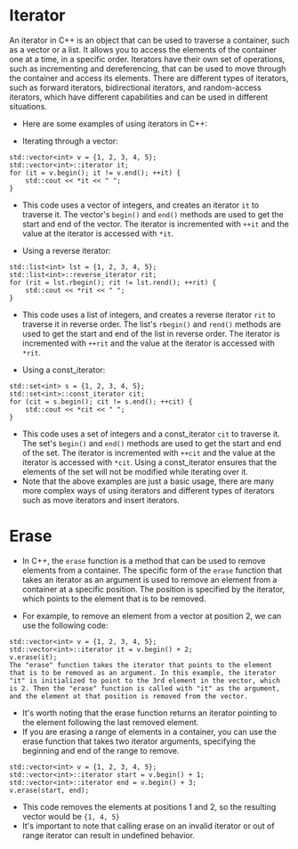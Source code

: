 # Iterator
An iterator in C++ is an object that can be used to traverse a container, such as a vector or a list. It allows you to access the elements of the container one at a time, in a specific order. Iterators have their own set of operations, such as incrementing and dereferencing, that can be used to move through the container and access its elements. There are different types of iterators, such as forward iterators, bidirectional iterators, and random-access iterators, which have different capabilities and can be used in different situations.

- Here are some examples of using iterators in C++:

- Iterating through a vector:
```
std::vector<int> v = {1, 2, 3, 4, 5};
std::vector<int>::iterator it;
for (it = v.begin(); it != v.end(); ++it) {
    std::cout << *it << " ";
}
```

- This code uses a vector of integers, and creates an iterator ```it``` to traverse it. The vector's ```begin()``` and ```end()``` methods are used to get the start and end of the vector. The iterator is incremented with ```++it``` and the value at the iterator is accessed with ```*it```.

- Using a reverse iterator:
```
std::list<int> lst = {1, 2, 3, 4, 5};
std::list<int>::reverse_iterator rit;
for (rit = lst.rbegin(); rit != lst.rend(); ++rit) {
    std::cout << *rit << " ";
}
```

- This code uses a list of integers, and creates a reverse iterator ```rit``` to traverse it in reverse order. The list's ```rbegin()``` and ```rend()``` methods are used to get the start and end of the list in reverse order. The iterator is incremented with ```++rit``` and the value at the iterator is accessed with ```*rit```.

- Using a const_iterator:
```
std::set<int> s = {1, 2, 3, 4, 5};
std::set<int>::const_iterator cit;
for (cit = s.begin(); cit != s.end(); ++cit) {
    std::cout << *cit << " ";
}
``` 
- This code uses a set of integers and a const_iterator ```cit``` to traverse it. The set's ```begin()``` and ```end()``` methods are used to get the start and end of the set. The iterator is incremented with ```++cit``` and the value at the iterator is accessed with ```*cit```. Using a const_iterator ensures that the elements of the set will not be modified while iterating over it.
- Note that the above examples are just a basic usage, there are many more complex ways of using iterators and different types of iterators such as move iterators and insert iterators.

# Erase
- In C++, the ```erase``` function is a method that can be used to remove elements from a container. The specific form of the ```erase``` function that takes an iterator as an argument is used to remove an element from a container at a specific position. The position is specified by the iterator, which points to the element that is to be removed.

- For example, to remove an element from a vector at position 2, we can use the following code:
```
std::vector<int> v = {1, 2, 3, 4, 5};
std::vector<int>::iterator it = v.begin() + 2;
v.erase(it);
The "erase" function takes the iterator that points to the element that is to be removed as an argument. In this example, the iterator "it" is initialized to point to the 3rd element in the vector, which is 2. Then the "erase" function is called with "it" as the argument, and the element at that position is removed from the vector.
```
- It's worth noting that the erase function returns an iterator pointing to the element following the last removed element.
- If you are erasing a range of elements in a container, you can use the erase function that takes two iterator arguments, specifying the beginning and end of the range to remove.

```
std::vector<int> v = {1, 2, 3, 4, 5};
std::vector<int>::iterator start = v.begin() + 1;
std::vector<int>::iterator end = v.begin() + 3;
v.erase(start, end);
```
- This code removes the elements at positions 1 and 2, so the resulting vector would be ```{1, 4, 5}```
- It's important to note that calling erase on an invalid iterator or out of range iterator can result in undefined behavior.

